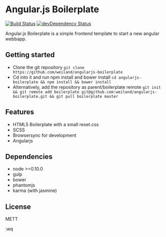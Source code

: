 # Angular.js Boilerplate

[![Build Status](https://travis-ci.org/weiland/angularjs-boilerplate.svg)](https://travis-ci.org/weiland/angularjs-boilerplate)
[![devDependency Status](https://david-dm.org/weiland/angularjs-boilerplate/dev-status.svg)](https://david-dm.org/weiland/angularjs-boilerplate#info=devDependencies)

Angular.js Boilerplate is a simple frontend template to start a new angular webbapp.


## Getting started

- Clone the git repository `git clone https://github.com/weiland/angularjs-boilerplate`
- Cd into it and run npm install and bower install 
  `cd angularjs-boilerplate && npm install && bower install`
- Alternatively, add the repository as parent/boilerplate remote
  `git init && git remote add boilerplate git@github.com:weiland/angularjs-boilerplate.git && git pull boilerplate master`


## Features

* HTML5 Boilerplate with a small reset.css
* SCSS
* Browsersync for development
* Angularjs

## Dependencies
* node >=0.10.0
* gulp
* bower
* phantomjs
* karma (with jasmine)


## License
METT

:wq
